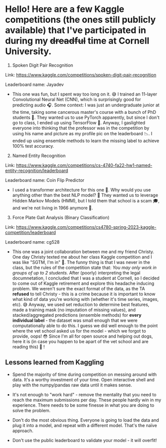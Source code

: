 # Hello! Here are a few Kaggle competitions (the ones still publicly available) that I've participated in during my ~~dreadful~~ time at Cornell University.


1. Spoken Digit Pair Recognition

Link: https://www.kaggle.com/competitions/spoken-digit-pair-recognition

Leaderboard name: Jayadev

- This one was fun, but I spent way too long on it. 😅 I trained an 11-layer Convolutional Neural Net (CNN), which is surprisingly good for predicting audio 🎧. Some context: I was just an undergraduate junior at the time, taking some cancerous master's course with a bunch of PhD students 🤯. They wanted us to use PyTorch apparently, but since I don't go to class, I ended up using TensorFlow 🤫. Anyway, I gaslighted everyone into thinking that the professor was in the competition by using his name and picture as my profile pic on the leaderboard 📉.  I ended up using ensemble methods to learn the missing label to achieve 100% test accuracy.  

2. Named Entity Recognition

Link: https://www.kaggle.com/competitions/cs-4740-fa22-hw1-named-entity-recognition/leaderboard

Leaderboard name: Coin Flip Predictor

- I used a transformer architecture for this one 🤖. Why would you use anything other than the best NLP model? 🤔 They wanted us to leverage Hidden Markov Models (HMM), but I told them that school is a scam 🎓, and we're not living in 1966 anymore 👴.

3. Force Plate Gait Analysis (Binary Classification)

Link: https://www.kaggle.com/competitions/cs4780-spring-2023-kaggle-competition/leaderboard

Leaderboard name: cg528

- This one was a joint collaboration between me and my friend Christy. One day Christy texted me about her class Kaggle competition and I was like "SGTM, I'm in" 🤙. The funny thing is that I was never in the class, but the rules of the competition state that: 
*You may only work in groups of up to 2 students.*
After (poorly) interpreting the legal documnetation, I concluded that I was a student at Cornell, so I decided to come out of Kaggle retirement and explore this headache inducing problem. We weren't sure the exact format of the data, as the TA **refused** to tell Christy - this is a crime because it is important to know what kind of data you're working with (whether it's time series, images, etc). 😅 Anyway, we used set reduction to determine best features, made a training mask (no imputation of missing values), and stacked/aggregated predictions (ensemble methods) for **every individual label** - the dataset was small enough that we were computationally able to do this. I guess we did well enough to the point where the vet school asked us for the model - which we forgot to provide, oops! 😳 Since I'm all for open source and helping out dogs, here it is (in case you happen to be apart of the vet school and are reading this) 🙌 !






## Lessons learned from Kaggling

- Spend the majority of time during competition on messing around with data.  It's a  worthy investment of your time.  Open interactive shell and play with the numpy/pandas raw data until it makes sense.

- It's not enough to "work hard" - remove the mentality that you need to reach the maximum submissions per day.  These people hardly win in my experience.  There needs  to be some finesse in what you are doing to solve the problem.

- Don't do the most obvious thing.  Everyone is going to load the data and plug it into a model, and repeat with a different model.  That's the naïve approach.  

- Don't use the public leaderboard to validate your model - it will overfit!